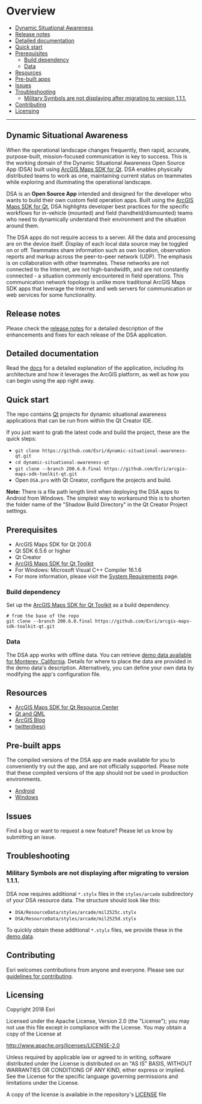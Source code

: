 # Overview

- [Dynamic Situational Awareness](#dynamic-situational-awareness)
- [Release notes](#release-notes)
- [Detailed documentation](#detailed-documentation)
- [Quick start](#quick-start)
- [Prerequisites](#prerequisites)
   - [Build dependency](#build-dependency)
   - [Data](#data)
- [Resources](#resources)
- [Pre-built apps](#pre-built-apps)
- [Issues](#issues)
- [Troubleshooting](#troubleshooting)
   - [Military Symbols are not displaying after migrating to version 1.1.1.](#military-symbols-are-not-displaying-after-migrating-to-version-111)
- [Contributing](#contributing)
- [Licensing](#licensing)

---

## Dynamic Situational Awareness

When the operational landscape changes frequently, then rapid, accurate, purpose-built, mission-focused communication is key to success. This is the working domain of the Dynamic Situational Awareness Open Source App (DSA) built using [ArcGIS Maps SDK for Qt](https://developers.arcgis.com/qt). DSA enables physically distributed teams to work as one, maintaining current status on teammates while exploring and illuminating the operational landscape.

DSA is an **Open Source App** intended and designed for the developer who wants to build their own custom field operation apps. Built using the [ArcGIS Maps SDK for Qt](https://developers.arcgis.com/qt), DSA highlights developer best practices for the specific workflows for in-vehicle (mounted) and field (handheld/dismounted) teams who need to dynamically understand their environment and the situation around them.

The DSA apps do not require access to a server. All the data and processing are on the device itself. Display of each local data source may be toggled on or off. Teammates share information such as own location, observation reports and markup across the peer-to-peer network (UDP). The emphasis is on collaboration with other teammates. These networks are not connected to the Internet, are not high-bandwidth, and are not constantly connected - a situation commonly encountered in field operations. This communication network topology is unlike more traditional ArcGIS Maps SDK apps that leverage the Internet and web servers for communication or web services for some functionality.


## Release notes

Please check the [release notes](./RELEASE.md) for a detailed description of the enhancements and fixes for each release of the DSA application.

## Detailed documentation

Read the [docs](./docs/README.md) for a detailed explanation of the application, including its architecture and how it leverages the ArcGIS platform, as well as how you can begin using the app right away.

## Quick start

The repo contains [Qt](http://qt.io) projects for dynamic situational awareness applications that can be run from within the Qt Creator IDE.

If you just want to grab the latest code and build the project, these are the quick steps:

 * `git clone https://github.com/Esri/dynamic-situational-awareness-qt.git`
 * `cd dynamic-situational-awareness-qt`
 * `git clone --branch 200.6.0.final https://github.com/Esri/arcgis-maps-sdk-toolkit-qt.git`
 * Open `DSA.pro` with Qt Creator, configure the projects and build.

**Note:** There is a file path length limit when deploying the DSA apps to Android from Windows. The simplest way to workaround this is to shorten the folder name of the "Shadow Build Directory" in the Qt Creator Project settings.

## Prerequisites

* ArcGIS Maps SDK for Qt 200.6
* Qt SDK 6.5.6 or higher
* Qt Creator
* [ArcGIS Maps SDK for Qt Toolkit](https://github.com/Esri/arcgis-maps-sdk-toolkit-qt.git)
* For Windows: Microsoft Visual C++ Compiler 16.1.6
* For more information, please visit the [System Requirements](https://developers.arcgis.com/qt/system-requirements/system-requirements-for-200-6/) page.

### Build dependency

Set up the [ArcGIS Maps SDK for Qt Toolkit](https://github.com/Esri/arcgis-maps-sdk-toolkit-qt.git) as a build dependency.

```
# from the base of the repo
git clone --branch 200.6.0.final https://github.com/Esri/arcgis-maps-sdk-toolkit-qt.git
```

### Data

The DSA app works with offline data. You can retrieve [demo data available for Monterey, California](http://www.arcgis.com/home/item.html?id=82ce2d85e21c4326bc072d441b636e5e). Details for where to place the data are provided in the demo data's description. Alternatively, you can define your own data by modifying the app's configuration file.

## Resources

* [ArcGIS Maps SDK for Qt Resource Center](https://developers.arcgis.com/qt/latest/)
* [Qt and QML](http://www.qt.io/)
* [ArcGIS Blog](http://blogs.esri.com/esri/arcgis/)
* [twitter@esri](https://x.com/esri)

## Pre-built apps

The compiled versions of the DSA app are made available for you to conveniently try out the app, and are not officially supported. Please note that these compiled versions of the app should not be used in production environments.

- [Android](https://www.arcgis.com/home/item.html?id=76fdb565194d4dcc86bdd301131932ea)
- [Windows](https://www.arcgis.com/home/item.html?id=6b32eec2db784d0da9e9d5b18ccefb76)

## Issues

Find a bug or want to request a new feature?  Please let us know by submitting an issue.

## Troubleshooting

### Military Symbols are not displaying after migrating to version 1.1.1.

DSA now requires additional `*.stylx` files in the `styles/arcade` subdirectory of your DSA resource data. The structure
should look like this:

* `DSA/ResourceData/styles/arcade/mil2525c.stylx`
* `DSA/ResourceData/styles/arcade/mil2525d.stylx`

To quickly obtain these additional `*.stylx` files, we provide these in the [demo data](https://www.arcgis.com/home/item.html?id=02daf003b91348f5a761816e80cc39b5).

## Contributing

Esri welcomes contributions from anyone and everyone. Please see our [guidelines for contributing](https://github.com/esri/contributing).

## Licensing

Copyright 2018 Esri

Licensed under the Apache License, Version 2.0 (the "License");
you may not use this file except in compliance with the License.
You may obtain a copy of the License at

http://www.apache.org/licenses/LICENSE-2.0

Unless required by applicable law or agreed to in writing, software
distributed under the License is distributed on an "AS IS" BASIS,
WITHOUT WARRANTIES OR CONDITIONS OF ANY KIND, either express or implied.
See the License for the specific language governing permissions and
limitations under the License.


A copy of the license is available in the repository's [LICENSE](LICENSE) file
